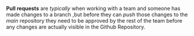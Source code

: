 **Pull requests** are _typically_ when working with a team and someone has made changes to a branch ,but before they can _push_ those changes to the _main_ repository they need to be approved by the rest of the team before any changes are actually visible in the Github Repository.
